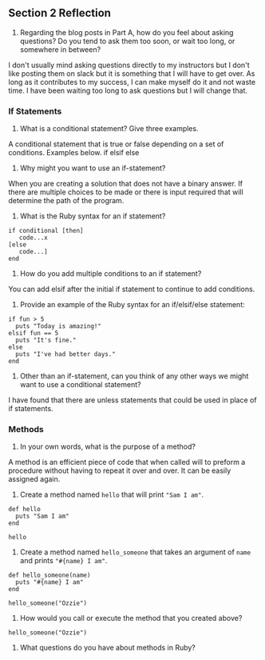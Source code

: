 ## Section 2 Reflection

1. Regarding the blog posts in Part A, how do you feel about asking questions? Do you tend to ask them too soon, or wait too long, or somewhere in between?

I don't usually mind asking questions directly to my instructors but I don't like posting them on slack but it is something that I will have to get over. As long as it contributes to my success, I can make myself do it and not waste time. I have been waiting too long to ask questions but I will change that.

### If Statements

1. What is a conditional statement? Give three examples.

A conditional statement that is true or false depending on a set of conditions. Examples below.
if
elsif
else

1. Why might you want to use an if-statement?

When you are creating a solution that does not have a binary answer. If there are multiple choices to be made or there is input required that will determine the path of the program.

1. What is the Ruby syntax for an if statement?

```
if conditional [then]
   code...x
[else
   code...]
end
```


1. How do you add multiple conditions to an if statement?

You can add elsif after the initial if statement to continue to add conditions.

1. Provide an example of the Ruby syntax for an if/elsif/else statement:

```fun = 5
if fun > 5
  puts "Today is amazing!"
elsif fun == 5
  puts "It's fine."
else
  puts "I've had better days."
end
```

1. Other than an if-statement, can you think of any other ways we might want to use a conditional statement?

I have found that there are unless statements that could be used in place of if statements.

### Methods

1. In your own words, what is the purpose of a method?

A method is an efficient piece of code that when called will to preform a procedure without having to repeat it over and over. It can be easily assigned again. 

1. Create a method named `hello` that will print `"Sam I am"`.

```
def hello
  puts "Sam I am"
end

hello
```

1. Create a method named `hello_someone` that takes an argument of `name` and prints `"#{name} I am"`.

```
def hello_someone(name)
  puts "#{name} I am"
end

hello_someone("Ozzie")
```

1. How would you call or execute the method that you created above?

```
hello_someone("Ozzie")
```

1. What questions do you have about methods in Ruby?
